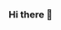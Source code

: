 ### Hi there 👋

<!--
**JunhyunB/JunhyunB** is a ✨ _special_ ✨ repository because its `README.md` (this file) appears on your GitHub profile.

[![github stats](https://github-readme-stats.vercel.app/api?username=JunhyunB)](https://github.com/anuraghazra/github-readme-stats)
